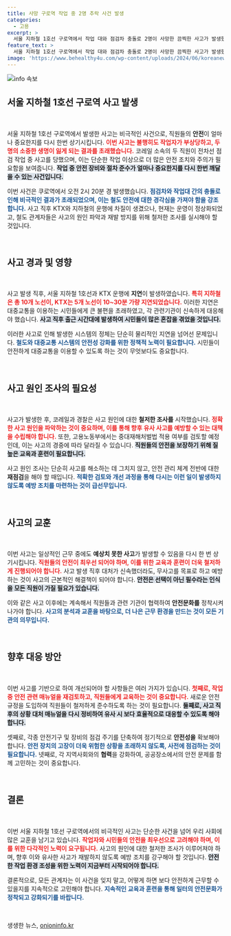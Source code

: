 ```yaml
---
title: 사망 구로역 작업 중 2명 추락 사건 발생
categories:
  - 고용
excerpt: >
  서울 지하철 1호선 구로역에서 작업 대와 점검차 충돌로 2명이 사망한 끔찍한 사고가 발생했습니다. KTX와 지하철이 전선 점검 중 지연 피해를 입었으며, 사고 원인 조사가 진행 중입니다. 여러분의 궁금증을 자아내는 이 사건의 전말은?
feature_text: >
  서울 지하철 1호선 구로역에서 작업 대와 점검차 충돌로 2명이 사망한 끔찍한 사고가 발생했습니다. KTX와 지하철이 전선 점검 중 지연 피해를 입었으며, 사고 원인 조사가 진행 중입니다. 여러분의 궁금증을 자아내는 이 사건의 전말은?
image: 'https://www.behealthy4u.com/wp-content/uploads/2024/06/koreanews.jpg'
---
```


<p><img src="https://www.behealthy4u.com/wp-content/uploads/2024/06/koreanews.jpg" alt="info 속보" /></p>

<h2 data-ke-size="size26">서울 지하철 1호선 구로역 사고 발생</h2>

<p data-ke-size="size16">&nbsp;</p>

<p>서울 지하철 1호선 구로역에서 발생한 사고는 비극적인 사건으로, 직원들의 <strong>안전</strong>이 얼마나 중요한지를 다시 한번 상기시킵니다. <b><span style="color: #ee2323;">이번 사고는 불행히도 작업자가 부상당하고, 두 명의 소중한 생명이 잃게 되는 결과를 초래했습니다.</span></b> 코레일 소속의 두 직원이 전차선 점검 작업 중 사고를 당했으며, 이는 단순한 작업 이상으로 더 많은 안전 조치와 주의가 필요함을 보여줍니다. <b><span style="background-color: #21538527;">작업 중 안전 장비와 절차 준수가 얼마나 중요한지를 다시 한번 깨달을 수 있는 사건입니다.</span></b> </p>

<p>이번 사건은 쿠로역에서 오전 2시 20분 경 발생했습니다. <b><span style="color: #1a5490;">점검차와 작업대 간의 충돌로 인해 비극적인 결과가 초래되었으며, 이는 철도 안전에 대한 경각심을 가져야 함을 강조합니다.</span></b> 사고 직후 KTX와 지하철의 운행에 차질이 생겼으나, 현재는 운영이 정상화되었고, 철도 관계자들은 사고의 원인 파악과 재발 방지를 위해 철저한 조사를 실시해야 할 것입니다. </p>

<p data-ke-size="size16">&nbsp;</p>

<h2 data-ke-size="size26">사고 경과 및 영향</h2>

<p data-ke-size="size16">&nbsp;</p>

<p>사고 발생 직후, 서울 지하철 1호선과 KTX 운행에 <strong>지연</strong>이 발생하였습니다. <b><span style="color: #ee2323;">특히 지하철은 총 10개 노선이, KTX는 5개 노선이 10~30분 가량 지연되었습니다.</span></b> 이러한 지연은 대중교통을 이용하는 시민들에게 큰 불편을 초래하였고, 각 관련기관이 신속하게 대응해야 했습니다. <b><span style="background-color: #21538527;">사고 직후 출근 시간대에 발생하여 시민들이 많은 혼잡을 겪었을 것입니다.</span></b> </p>

<p>이러한 사고로 인해 발생한 시스템의 정체는 단순히 물리적인 지연을 넘어선 문제입니다. <b><span style="color: #1a5490;">철도와 대중교통 시스템의 안전성 강화를 위한 정책적 노력이 필요합니다.</span></b> 시민들이 안전하게 대중교통을 이용할 수 있도록 하는 것이 무엇보다도 중요합니다. </p>

<p data-ke-size="size16">&nbsp;</p>

<h2 data-ke-size="size26">사고 원인 조사의 필요성</h2>

<p data-ke-size="size16">&nbsp;</p>

<p>사고가 발생한 후, 코레일과 경찰은 사고 원인에 대한 <strong>철저한 조사를</strong> 시작했습니다. <b><span style="color: #ee2323;">정확한 사고 원인을 파악하는 것이 중요하며, 이를 통해 향후 유사 사고를 예방할 수 있는 대책을 수립해야 합니다.</span></b> 또한, 고용노동부에서는 중대재해처벌법 적용 여부를 검토할 예정인데, 이는 사고의 경중에 따라 달라질 수 있습니다. <b><span style="background-color: #21538527;">직원들의 안전을 보장하기 위해 질 높은 교육과 훈련이 필요합니다.</span></b> </p>

<p>사고 원인 조사는 단순히 사고를 해소하는 데 그치지 않고, 안전 관리 체계 전반에 대한 <strong>재점검</strong>을 해야 할 때입니다. <b><span style="color: #1a5490;">적확한 검토와 개선 과정을 통해 다시는 이런 일이 발생하지 않도록 예방 조치를 마련하는 것이 급선무입니다.</span></b> </p>

<p data-ke-size="size16">&nbsp;</p>

<h2 data-ke-size="size26">사고의 교훈</h2>

<p data-ke-size="size16">&nbsp;</p>

<p>이번 사고는 일상적인 근무 중에도 <strong>예상치 못한 사고</strong>가 발생할 수 있음을 다시 한 번 상기시킵니다. <b><span style="color: #ee2323;">직원들의 안전이 최우선 되어야 하며, 이를 위한 교육과 훈련이 더욱 철저하게 진행되어야 합니다.</span></b> 사고 발생 직후 대처가 신속했더라도, 무사고를 목표로 하고 예방하는 것이 사고의 근본적인 해결책이 되어야 합니다. <b><span style="background-color: #21538527;">안전은 선택이 아닌 필수라는 인식을 모든 직원이 가질 필요가 있습니다.</span></b> </p>

<p>이와 같은 사고 이후에는 계속해서 직원들과 관련 기관이 협력하여 <strong>안전문화를</strong> 정착시켜 나가야 합니다. <b><span style="color: #1a5490;">사고의 분석과 교훈을 바탕으로, 더 나은 근무 환경을 만드는 것이 모든 기관의 의무입니다.</span></b> </p>

<p data-ke-size="size16">&nbsp;</p>

<h2 data-ke-size="size26">향후 대응 방안</h2>

<p data-ke-size="size16">&nbsp;</p>

<p>이번 사고를 기반으로 하여 개선되어야 할 사항들은 여러 가지가 있습니다. <b><span style="color: #ee2323;">첫째로, 작업 중 안전 관련 매뉴얼을 재검토하고, 직원들에게 교육하는 것이 중요합니다.</span></b> 새로운 안전 규정을 도입하여 직원들이 철저하게 준수하도록 하는 것이 필요합니다. <b><span style="background-color: #21538527;">둘째로, 사고 직후의 상황 대처 매뉴얼을 다시 정비하여 유사 시 보다 효율적으로 대응할 수 있도록 해야 합니다.</span></b> </p>

<p>셋째로, 각종 안전기구 및 장비의 점검 주기를 단축하여 정기적으로 <strong>안전성을</strong> 확보해야 합니다. <b><span style="color: #1a5490;">안전 장치의 고장이 더욱 위험한 상황을 초래하지 않도록, 사전에 점검하는 것이 필요합니다.</span></b> 넷째로, 각 지역사회와의 <strong>협력</strong>을 강화하여, 공공장소에서의 안전 문제를 함께 고민하는 것이 중요합니다. </p>

<p data-ke-size="size16">&nbsp;</p>

<h2 data-ke-size="size26">결론</h2>

<p data-ke-size="size16">&nbsp;</p>

<p>이번 서울 지하철 1호선 구로역에서의 비극적인 사고는 단순한 사건을 넘어 우리 사회에 많은 교훈을 남기고 있습니다. <b><span style="color: #ee2323;">작업자와 시민들의 안전을 최우선으로 고려해야 하며, 이를 위한 다각적인 노력이 요구됩니다.</span></b> 사고의 원인에 대한 철저한 조사가 이루어져야 하며, 향후 이와 유사한 사고가 재발하지 않도록 예방 조치를 강구해야 할 것입니다. <b><span style="background-color: #21538527;">안전한 작업 환경 조성을 위한 노력이 지금부터 시작되어야 합니다.</span></b> </p>

<p>결론적으로, 모든 관계자는 이 사건을 잊지 말고, 어떻게 하면 보다 안전하게 근무할 수 있을지를 지속적으로 고민해야 합니다. <b><span style="color: #1a5490;">지속적인 교육과 훈련을 통해 일터의 안전문화가 정착되고 강화되기를 바랍니다.</span></b> </p>

<p data-ke-size="size16">&nbsp;</p>
생생한 뉴스, <a href="https://onioninfo.kr" rel="dofollow">onioninfo.kr</a>


